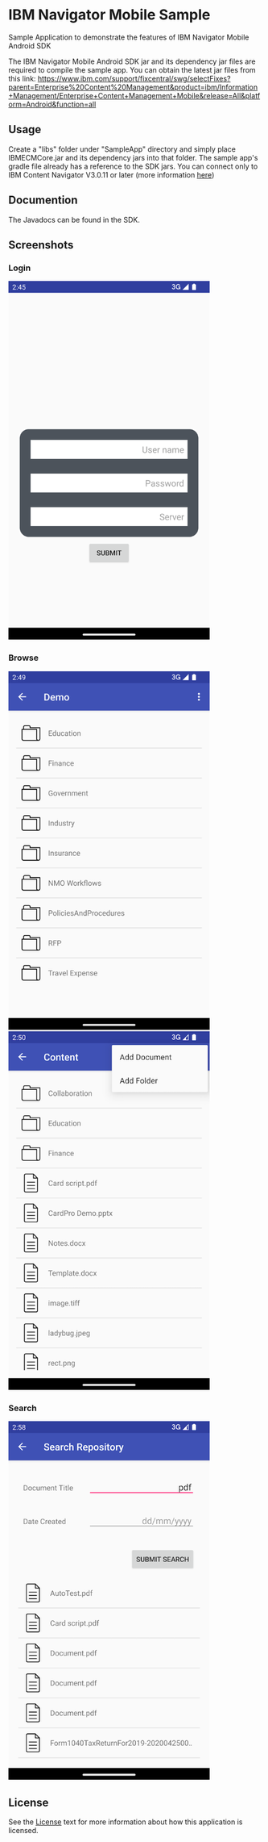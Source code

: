 # IBM Navigator Mobile Sample

Sample Application to demonstrate the features of IBM Navigator Mobile Android SDK

The IBM Navigator Mobile Android SDK jar and its dependency jar files are required to compile the sample app. You can obtain the latest jar files from this link: https://www.ibm.com/support/fixcentral/swg/selectFixes?parent=Enterprise%20Content%20Management&product=ibm/Information+Management/Enterprise+Content+Management+Mobile&release=All&platform=Android&function=all

## Usage

Create a "libs" folder under "SampleApp" directory and simply place IBMECMCore.jar and its dependency jars into that folder. The sample app's gradle file already has a reference to the SDK jars. You can connect only to IBM Content Navigator V3.0.11 or later (more information [here](https://www.ibm.com/docs/en/content-navigator))

## Documention
The Javadocs can be found in the SDK.

## Screenshots

### Login
<img src="screenshots/login.png" width="400px">

### Browse
<img src="screenshots/browse.png" width="400px">

<img src="screenshots/menu.png" width="400px">

### Search
<img src="screenshots/search.png" width="400px">

## License
See the [License](/Ready%20Apps%20open%20source%20license.pdf) text for more information about how this application is licensed.

